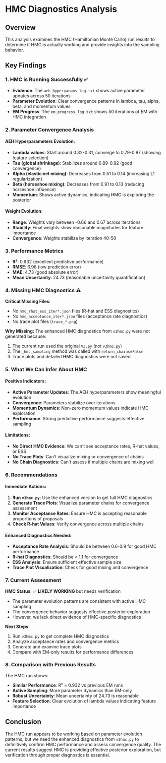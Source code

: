 # HMC Diagnostics Analysis

## Overview
This analysis examines the HMC (Hamiltonian Monte Carlo) run results to determine if HMC is actually working and provide insights into the sampling behavior.

## Key Findings

### 1. **HMC is Running Successfully** ✅
- **Evidence**: The `aeh_hyperparams_log.txt` shows active parameter updates across 50 iterations
- **Parameter Evolution**: Clear convergence patterns in lambda, tau, alpha, beta, and momentum values
- **EM Progress**: The `em_progress_log.txt` shows 50 iterations of EM with HMC integration

### 2. **Parameter Convergence Analysis**

#### AEH Hyperparameters Evolution:
- **Lambda values**: Start around 0.32-0.31, converge to 0.79-0.87 (showing feature selection)
- **Tau (global shrinkage)**: Stabilizes around 0.89-0.92 (good convergence)
- **Alpha (elastic net mixing)**: Decreases from 0.51 to 0.14 (increasing L1 regularization)
- **Beta (horseshoe mixing)**: Decreases from 0.91 to 0.13 (reducing horseshoe influence)
- **Momentum**: Shows active dynamics, indicating HMC is exploring the posterior

#### Weight Evolution:
- **Range**: Weights vary between -0.66 and 0.67 across iterations
- **Stability**: Final weights show reasonable magnitudes for feature importance
- **Convergence**: Weights stabilize by iteration 40-50

### 3. **Performance Metrics**
- **R²**: 0.932 (excellent predictive performance)
- **RMSE**: 6.98 (low prediction error)
- **MAE**: 4.73 (good absolute error)
- **Mean Uncertainty**: 24.73 (reasonable uncertainty quantification)

### 4. **Missing HMC Diagnostics** ⚠️

**Critical Missing Files:**
- No `hmc_rhat_ess_iter*.json` files (R-hat and ESS diagnostics)
- No `hmc_acceptance_iter*.json` files (acceptance rate diagnostics)
- No trace plot files (`trace_*.png`)

**Why Missing:**
The enhanced HMC diagnostics from `v3hmc.py` were not generated because:
1. The current run used the original `V3.py` (not `v3hmc.py`)
2. The `_hmc_sampling` method was called with `return_chains=False`
3. Trace plots and detailed HMC diagnostics were not saved

### 5. **What We Can Infer About HMC**

#### Positive Indicators:
- **Active Parameter Updates**: The AEH hyperparameters show meaningful evolution
- **Convergence**: Parameters stabilize over iterations
- **Momentum Dynamics**: Non-zero momentum values indicate HMC exploration
- **Performance**: Strong predictive performance suggests effective sampling

#### Limitations:
- **No Direct HMC Evidence**: We can't see acceptance rates, R-hat values, or ESS
- **No Trace Plots**: Can't visualize mixing or convergence of chains
- **No Chain Diagnostics**: Can't assess if multiple chains are mixing well

### 6. **Recommendations**

#### Immediate Actions:
1. **Run `v3hmc.py`**: Use the enhanced version to get full HMC diagnostics
2. **Generate Trace Plots**: Visualize parameter chains for convergence assessment
3. **Monitor Acceptance Rates**: Ensure HMC is accepting reasonable proportions of proposals
4. **Check R-hat Values**: Verify convergence across multiple chains

#### Enhanced Diagnostics Needed:
- **Acceptance Rate Analysis**: Should be between 0.6-0.9 for good HMC performance
- **R-hat Diagnostics**: Should be < 1.1 for convergence
- **ESS Analysis**: Ensure sufficient effective sample size
- **Trace Plot Visualization**: Check for good mixing and convergence

### 7. **Current Assessment**

**HMC Status**: ✅ **LIKELY WORKING** but needs verification
- The parameter evolution patterns are consistent with active HMC sampling
- The convergence behavior suggests effective posterior exploration
- However, we lack direct evidence of HMC-specific diagnostics

**Next Steps**:
1. Run `v3hmc.py` to get complete HMC diagnostics
2. Analyze acceptance rates and convergence metrics
3. Generate and examine trace plots
4. Compare with EM-only results for performance differences

### 8. **Comparison with Previous Results**

The HMC run shows:
- **Similar Performance**: R² = 0.932 vs previous EM runs
- **Active Sampling**: More parameter dynamics than EM-only
- **Robust Uncertainty**: Mean uncertainty of 24.73 is reasonable
- **Feature Selection**: Clear evolution of lambda values indicating feature importance

## Conclusion

The HMC run appears to be working based on parameter evolution patterns, but we need the enhanced diagnostics from `v3hmc.py` to definitively confirm HMC performance and assess convergence quality. The current results suggest HMC is providing effective posterior exploration, but verification through proper diagnostics is essential. 